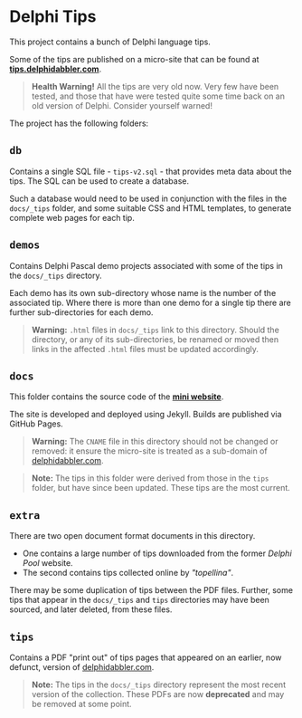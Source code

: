 # Delphi Tips

This project contains a bunch of Delphi language tips.

Some of the tips are published on a micro-site that can be found at **[tips.delphidabbler.com](https://tips.delphidabbler.com)**.

> **Health Warning!** All the tips are very old now. Very few have been tested, and those that have were tested quite some time back on an old version of Delphi. Consider yourself warned!

The project has the following folders:

## `db`

Contains a single SQL file - `tips-v2.sql` - that provides meta data about the tips. The SQL can be used to create a database.

Such a database would need to be used in conjunction with the files in the `docs/_tips` folder, and some suitable CSS and HTML templates, to generate complete web pages for each tip.

## `demos`

Contains Delphi Pascal demo projects associated with some of the tips in the `docs/_tips` directory.

Each demo has its own sub-directory whose name is the number of the associated tip. Where there is more than one demo for a single tip there are further sub-directories for each demo.

> **Warning:** `.html` files in `docs/_tips` link to this directory. Should the directory, or any of its sub-directories, be renamed or moved then links in the affected `.html` files must be updated accordingly.

## `docs`

This folder contains the source code of the **[mini website](https://tips.delphidabbler.com)**.

The site is developed and deployed using Jekyll. Builds are published via GitHub Pages.

> **Warning:** The `CNAME` file in this directory should not be changed or removed: it ensure the micro-site is treated as a sub-domain of [delphidabbler.com](https://delphidabbler.com).

> **Note:** The tips in this folder were derived from those in the `tips` folder, but have since been updated. These tips are the most current.

## `extra`

There are two open document format documents in this directory.

* One contains a large number of tips downloaded from the former _Delphi Pool_ website.
* The second contains tips collected online by _"topellina"_.

There may be some duplication of tips between the PDF files. Further, some tips that appear in the `docs/_tips` and `tips` directories may have been sourced, and later deleted, from these files.

## `tips`

Contains a PDF "print out" of tips pages that appeared on an earlier, now defunct, version of [delphidabbler.com](https://delphidabbler.com).

> **Note:** The tips in the `docs/_tips` directory represent the most recent version of the collection. These PDFs are now **deprecated** and may be removed at some point.
